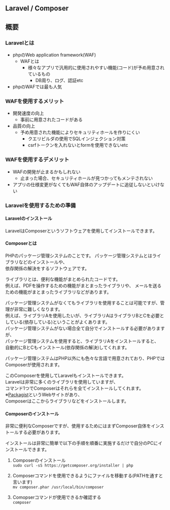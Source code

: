 ## Laravel / Composer

## 概要
### Laravelとは
- phpのWeb application framework(WAF)
  - WAFとは
    - 様々なアプリで汎用的に使用されやすい機能(コード)が予め用意されているもの
      - DB周り、ログ、認証etc
- phpのWAFでは最も人気

### WAFを使用するメリット
- 開発速度の向上
  - 事前に用意されたコードがある
- 品質の向上
  - 予め用意された機能によりセキュリティホールを作りにくい
    - クエリビルダの使用でSQLインジェクション対策
    - csrfトークンを入れないとformを使用できないetc

### WAFを使用するデメリット
- WAFの開発が止まるかもしれない
  - 止まった場合、セキュリティホールが見つかってもメンテされない
- アプリの仕様変更がなくてもWAF自体のアップデートに追従しないといけない

### Laravelを使用するための準備
#### Laravelのインストール
LaravelはComposerというソフトウェアを使用してインストールできます。

#### Composerとは
PHPのパッケージ管理システムのことです。
パッケージ管理システムとはライブラリなどのインストールや、  
依存関係の解決をするソフトウェアです。

ライブラリとは、便利な機能がまとめられたコードです。  
例えば、PDFを操作するための機能がまとまったライブラリや、
メールを送るための機能がまとまったライブラリなどがあります。

パッケージ管理システムがなくてもライブラリを使用することは可能ですが、管理が非常に難しくなります。  
例えば、ライブラリAを使用したいが、ライブラリAはライブラリBとCを必要としている(依存している)ということがよくあります。  
パッケージ管理システムがない場合全て自分でインストールする必要がありますが、  
パッケージ管理システムを使用すると、ライブラリAをインストールすると、  
自動的にBとCもインストール(依存関係の解決)してくれます。

パッケージ管理システムはPHP以外にも色々な言語で用意されており、PHPではComposerが使用されます。

このComposerを使用してLaravelもインストールできます。  
Laravelは非常に多くのライブラリを使用していますが、  
コマンド1つでComposerはそれらを全てインストールしてくれます。  
※[Packagist](https://packagist.org/)というWebサイトがあり、  
Composerはここからライブラリなどをインストールします。


#### Composerのインストール
非常に便利なComposerですが、使用するためにはまずComposer自体をインストールする必要があります。  

インストールは非常に簡単で以下の手順を順番に実施するだけで自分のPCにインストールできます。  
1. Composerのインストール  
`sudo curl -sS https://getcomposer.org/installer | php`

2. Composerコマンドを使用できるようにファイルを移動する(PATHを通すと言います)  
`mv composer.phar /usr/local/bin/composer`

3. Comopserコマンドが使用できるか確認する  
`composer`